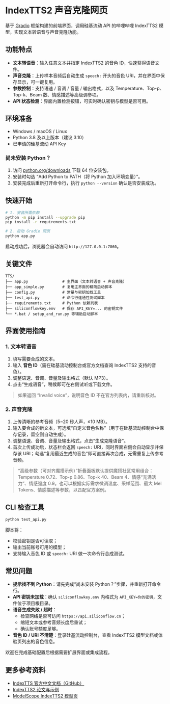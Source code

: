 ﻿# IndexTTS2 声音克隆网页

基于 [Gradio](https://github.com/gradio-app/gradio) 框架构建的前端界面，调用硅基流动 API 的哔哩哔哩 IndexTTS2 模型，实现文本转语音与声音克隆功能。

## 功能特点
- **文本转语音**：输入任意文本并指定 IndexTTS2 的音色 ID，快速获得语音文件。
- **声音克隆**：上传样本音频后自动生成 `speech:` 开头的音色 URI，并在界面中保存显示，可一键复用。
- **参数控制**：支持语速 / 音调 / 音量 / 输出格式，以及 Temperature、Top-p、Top-k、Beam 数、情感描述等高级调参项。
- **API 状态检测**：界面内置检测按钮，可实时确认密钥与模型是否可用。

## 环境准备
- Windows / macOS / Linux
- Python 3.8 及以上版本（建议 3.10）
- 已申请的硅基流动 API Key

### 尚未安装 Python？
1. 访问 [python.org/downloads](https://www.python.org/downloads/) 下载 64 位安装包。
2. 安装时勾选 “Add Python to PATH（将 Python 加入环境变量）”。
3. 安装完成后重新打开命令行，执行 `python --version` 确认是否安装成功。

## 快速开始
```bash
# 1. 安装所需依赖
python -m pip install --upgrade pip
pip install -r requirements.txt

# 2. 启动 Gradio 网页
python app.py
```
启动成功后，浏览器会自动访问 `http://127.0.0.1:7860`。

## 关键文件
```
TTS/
├── app.py               # 主界面（文本转语音 + 声音克隆）
├── app_simple.py        # 复用主界面的精简启动脚本
├── config.py            # 常量与密钥加载工具
├── test_api.py          # 命令行连通性测试脚本
├── requirements.txt     # Python 依赖列表
├── siliconflowkey.env   # 保存 API_KEY=... 的密钥文件
└── *.bat / setup_and_run.py 等辅助启动脚本
```

## 界面使用指南

### 1. 文本转语音
1. 填写需要合成的文本。
2. 输入 **音色 ID**（需在硅基流动控制台或官方文档查询 IndexTTS2 支持的音色）。
3. 调整语速、音调、音量及输出格式（默认 MP3）。
4. 点击“生成语音”，稍候即可在右侧试听或下载文件。

> 如果返回 “Invalid voice”，说明音色 ID 不在官方列表内，请重新核对。

### 2. 声音克隆
1. 上传清晰的参考音频（5~20 秒人声，≤10 MB）。
2. 输入要合成的新文本，可选填“自定义音色名称”（用于在硅基流动控制台中保存记录，留空则自动生成）。
3. 调整语速、音调、音量及输出格式，点击“生成克隆语音”。
4. 首次上传成功后，状态栏会返回 `speech:` URI，同时界面右侧会自动显示并保存该 URI；勾选“复用最近生成的音色”即可直接再次合成，无需重复上传参考音频。

> “高级参数（可对齐魔搭示例）”折叠面板默认提供魔搭社区常用组合：Temperature 0.72、Top-p 0.86、Top-k 40、Beam 4、情感“充满活力”、情感强度 0.9。也可以根据实际需求微调温度、采样范围、最大 Mel Tokens、情感描述等参数，以匹配官方案例。

## CLI 检查工具
```bash
python test_api.py
```
脚本将：
- 校验密钥是否可读取；
- 输出当前账号可用的模型；
- 支持输入音色 ID 或 `speech:` URI 做一次命令行合成测试。

## 常见问题
- **提示找不到 Python**：请先完成“尚未安装 Python？”步骤，并重新打开命令行。
- **API 密钥未加载**：确认 `siliconflowkey.env` 内格式为 `API_KEY=你的密钥`，文件位于项目根目录。
- **语音生成失败 / 超时**：
  - 检查网络是否可访问 `https://api.siliconflow.cn`；
  - 缩短文本或参考音频长度后重试；
  - 确认账号额度足够。
- **音色 ID / URI 不清楚**：登录硅基流动控制台，查看 IndexTTS2 模型文档或体验页列出的音色信息。

欢迎在完成基础配置后根据需要扩展界面或集成流程。

## 更多参考资料
- [IndexTTS 官方中文文档（GitHub）](https://github.com/index-tts/index-tts/blob/main/docs/README_zh.md)
- [IndexTTS2 论文与示例](https://index-tts.github.io/index-tts2.github.io/)
- [ModelScope IndexTTS2 模型页](https://modelscope.cn/models/IndexTeam/IndexTTS-2)
